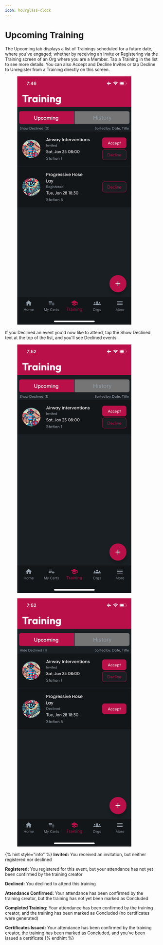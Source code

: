 ```yaml
---
icon: hourglass-clock
---
```


# Upcoming Training

The Upcoming tab displays a list of Trainings scheduled for a future date, where you've engaged; whether by receiving an Invite or Registering via the Training screen of an Org where you are a Member. Tap a Training in the list to see more details. You can also Accept and Decline Invites or tap Decline to Unregister from a Training directly on this screen.

<figure><img src="../.gitbook/assets/1.0.0-training-upcoming-registered.PNG" alt="" width="375"><figcaption></figcaption></figure>

If you Declined an event you'd now like to attend, tap the Show Declined text at the top of the list, and you'll see Declined events.

<div><figure><img src="../.gitbook/assets/1.0.0-training-upcoming-hide-declined.PNG" alt="" width="375"><figcaption></figcaption></figure> <figure><img src="../.gitbook/assets/1.0.0-training-upcoming-show-declined.PNG" alt="" width="375"><figcaption></figcaption></figure></div>

{% hint style="info" %}
**Invited:** You received an invitation, but neither registered nor declined

**Registered:** You registered for this event, but your attendance has not yet been confirmed by the training creator

**Declined:** You declined to attend this training

**Attendance Confirmed:** Your attendance has been confirmed by the training creator, but the training has not yet been marked as Concluded

**Completed Training:** Your attendance has been confirmed by the training creator, and the training has been marked as Concluded (no certificates were generated)

**Certificates Issued:** Your attendance has been confirmed by the training creator, the training has been marked as Concluded, and you've been issued a certificate
{% endhint %}
